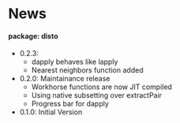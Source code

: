 # News
#### package: disto

- 0.2.3: 
    - dapply behaves like lapply
    - Nearest neighbors function added
- 0.2.0: Maintainance release
    - Workhorse functions are now JIT compiled
    - Using native subsetting over extractPair
    - Progress bar for dapply
- 0.1.0: Initial Version